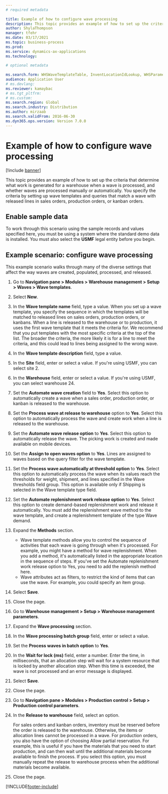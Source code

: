 ```yaml
--- 
# required metadata 
 
title: Example of how to configure wave processing
description: This topic provides an example of how to set up the criteria that determine what work is generated for a warehouse when a wave is processed, and whether waves are processed manually or automatically.
author: ShylaThompson
manager: tfehr 
ms.date: 03/17/2021
ms.topic: business-process 
ms.prod:  
ms.service: dynamics-ax-applications 
ms.technology:  
 
# optional metadata 
 
ms.search.form: WHSWaveTemplateTable, InventLocationIdLookup, WHSParameters, ProdParameters, whswavetablecreatenew, WHSWaveTable, WHSWaveAttributes, WHSKanbanWaveTable, WHSWaveTableListPage, WHSKanbanWaveTableListPage
audience: Application User 
# ms.devlang:  
ms.reviewer: kamaybac
# ms.tgt_pltfrm:  
# ms.custom:  
ms.search.region: Global
ms.search.industry: Distribution
ms.author: mirzaab
ms.search.validFrom: 2016-06-30 
ms.dyn365.ops.version: Version 7.0.0 
---
```

# Example of how to configure wave processing

[!include [banner](../../includes/banner.md)]

This topic provides an example of how to set up the criteria that determine what work is generated for a warehouse when a wave is processed, and whether waves are processed manually or automatically. You specify the criteria by setting up wave templates and queries that match a wave with released lines in sales orders, production orders, or kanban orders.

## Enable sample data

To work through this scenario using the sample records and values specified here, you must be using a system where the standard demo data is installed. You must also select the **USMF** legal entity before you begin.

## Example scenario: configure wave processing

This example scenario walks through many of the diverse settings that affect the way waves are created, populated, processed, and released.

1. Go to **Navigation pane > Modules > Warehouse management > Setup > Waves > Wave templates**.
2. Select **New**.
3. In the **Wave template name** field, type a value. When you set up a wave template, you specify the sequence in which the templates will be matched to released lines on sales orders, production orders, or kanbans. When a line is released to the warehouse or to production, it uses the first wave template that it meets the criteria for. We recommend that you put templates with the most specific criteria at the top of the list. The broader the criteria, the more likely it is for a line to meet the criteria, and this could lead to lines being assigned to the wrong wave.  
4. In the **Wave template description** field, type a value.
5. In the **Site** field, enter or select a value. If you're using USMF, you can select site 2.  
6. In the **Warehouse** field, enter or select a value. If you're using USMF, you can select warehouse 24.  
7. Set the **Automate wave creation** field to **Yes**. Select this option to automatically create a wave when a sales order, production order, or kanban is released to the warehouse.  
8. Set the **Process wave at release to warehouse** option to **Yes**. Select this option to automatically process the wave and create work when a line is released to the warehouse.  
9. Set the **Automate wave release option** to **Yes**. Select this option to automatically release the wave. The picking work is created and made available on mobile devices.  
10. Set the **Assign to open waves option** to **Yes**. Lines are assigned to waves based on the query filter for the wave template.  
11. Set the **Process wave automatically at threshold option** to **Yes**. Select this option to automatically process the wave when its values reach the thresholds for weight, shipment, and lines specified in the Wave thresholds field group. This option is available only if Shipping is selected in the Wave template type field.  
12. Set the **Automate replenishment work release option** to **Yes**. Select this option to create demand-based replenishment work and release it automatically. You must add the replenishment wave method to the wave template, and create a replenishment template of the type Wave demand.  
13. Expand the **Methods** section.

    - Wave template methods allow you to control the sequence of activities that each wave is going through when it's processed. For example, you might have a method for wave replenishment. When you add a method, it's automatically listed in the appropriate location in the sequence of steps. If you've set the Automate replenishment work release option to Yes, you need to add the replenish method here.  
    - Wave attributes act as filters, to restrict the kind of items that can use the wave. For example, you could specify an item group.  
14. Select **Save**.
15. Close the page.
16. Go to **Warehouse management > Setup > Warehouse management parameters**.
17. Expand the **Wave processing** section.
18. In the **Wave processing batch group** field, enter or select a value.
19. Set the **Process waves in batch option** to **Yes**.
20. In the **Wait for lock (ms)** field, enter a number. Enter the time, in milliseconds, that an allocation step will wait for a system resource that is locked by another allocation step. When this time is exceeded, the wave is not processed and an error message is displayed.  
21. Select **Save**.
22. Close the page.
23. Go to **Navigation pane > Modules > Production control > Setup > Production control parameters**.
24. In the **Release to warehouse** field, select an option.

    For sales orders and kanban orders, inventory must be reserved before the order is released to the warehouse. Otherwise, the items or allocation lines cannot be processed in a wave. For production orders, you also have the option of choosing Allow partial reservation. For example, this is useful if you have the materials that you need to start production, and can then wait until the additional materials become available to finish the process. If you select this option, you must manually repeat the release to warehouse process when the additional materials become available.  
25. Close the page.



[!INCLUDE[footer-include](../../../includes/footer-banner.md)]